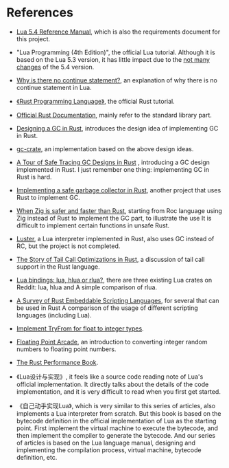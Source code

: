 # References

- [Lua 5.4 Reference Manual](https://www.lua.org/manual/5.4/), which is also the requirements document for this project.

- "Lua Programming (4th Edition)", the official Lua tutorial. Although it is based on the Lua 5.3 version, it has little impact due to the [not many changes](http://www.lua.org/manual/5.4/readme.html#changes) of the 5.4 version.

- [Why is there no continue statement?](https://www.luafaq.org/#T1.26), an explanation of why there is no continue statement in Lua.

- [《Rust Programming Language》](https://doc.rust-lang.org/stable/book/title-page.html), the official Rust tutorial.

- [Official Rust Documentation](https://doc.rust-lang.org/), mainly refer to the standard library part.

- [Designing a GC in Rust](https://manishearth.github.io/blog/2015/09/01/designing-a-gc-in-rust/), introduces the design idea of implementing GC in Rust.

- [gc-crate](https://crates.io/crates/gc), an implementation based on the above design ideas.

- [A Tour of Safe Tracing GC Designs in Rust](https://manishearth.github.io/blog/2021/04/05/a-tour-of-safe-tracing-gc-designs-in-rust/) , introducing a GC design implemented in Rust. I just remember one thing: implementing GC in Rust is hard.

- [Implementing a safe garbage collector in Rust](https://coredumped.dev/2022/04/11/implementing-a-safe-garbage-collector-in-rust/), another project that uses Rust to implement GC.

- [When Zig is safer and faster than Rust](https://zackoverflow.dev/writing/unsafe-rust-vs-zig/), starting from Roc language using Zig instead of Rust to implement the GC part, to illustrate the use It is difficult to implement certain functions in unsafe Rust.

- [Luster](https://github.com/kyren/luster), a Lua interpreter implemented in Rust, also uses GC instead of RC, but the project is not completed.

- [The Story of Tail Call Optimizations in Rust](https://dev.to/seanchen1991/the-story-of-tail-call-optimizations-in-rust-35hf), a discussion of tail call support in the Rust language.

- [Lua bindings: lua, hlua or rlua?](https://www.reddit.com/r/rust/comments/8coe49/lua_bindings_lua_hlua_or_rlua/), there are three existing Lua crates on Reddit: lua, hlua and A simple comparison of rlua.

- [A Survey of Rust Embeddable Scripting Languages](https://www.boringcactus.com/2020/09/16/survey-of-rust-embeddable-scripting-languages.html), for several that can be used in Rust A comparison of the usage of different scripting languages (including Lua).

- [Implement TryFrom for float to integer types](https://github.com/rust-lang/rust/pull/47857).

- [Floating Point Arcade](https://gist.github.com/CrockAgile/09065649ae5a52629599ebc5645922d6), an introduction to converting integer random numbers to floating point numbers.

- [The Rust Performance Book](https://nnethercote.github.io/perf-book/title-page.html).

- 《Lua设计与实现》, it feels like a source code reading note of Lua's official implementation. It directly talks about the details of the code implementation, and it is very difficult to read when you first get started.

- 《自己动手实现Lua》, which is very similar to this series of articles, also implements a Lua interpreter from scratch. But this book is based on the bytecode definition in the official implementation of Lua as the starting point. First implement the virtual machine to execute the bytecode, and then implement the compiler to generate the bytecode. And our series of articles is based on the Lua language manual, designing and implementing the compilation process, virtual machine, bytecode definition, etc.
